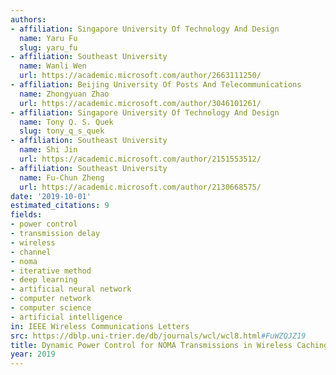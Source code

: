 ```yaml
---
authors:
- affiliation: Singapore University Of Technology And Design
  name: Yaru Fu
  slug: yaru_fu
- affiliation: Southeast University
  name: Wanli Wen
  url: https://academic.microsoft.com/author/2663111250/
- affiliation: Beijing University Of Posts And Telecommunications
  name: Zhongyuan Zhao
  url: https://academic.microsoft.com/author/3046101261/
- affiliation: Singapore University Of Technology And Design
  name: Tony Q. S. Quek
  slug: tony_q_s_quek
- affiliation: Southeast University
  name: Shi Jin
  url: https://academic.microsoft.com/author/2151553512/
- affiliation: Southeast University
  name: Fu-Chun Zheng
  url: https://academic.microsoft.com/author/2130668575/
date: '2019-10-01'
estimated_citations: 9
fields:
- power control
- transmission delay
- wireless
- channel
- noma
- iterative method
- deep learning
- artificial neural network
- computer network
- computer science
- artificial intelligence
in: IEEE Wireless Communications Letters
src: https://dblp.uni-trier.de/db/journals/wcl/wcl8.html#FuWZQJZ19
title: Dynamic Power Control for NOMA Transmissions in Wireless Caching Networks
year: 2019
---
```

